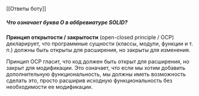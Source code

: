 [[Ответы боту]]
##### Что означает буква O в аббревиатуре SOLID?
**Принцип открытости / закрытости** (open-closed principle / OCP) декларирует, что программные сущности (классы, модули, функции и т. п.) должны быть открыты для расширения, но закрыты для изменения. 

Принцип OCP гласит, что код должен быть открыт для расширения, но закрыт для модификации. Это означает, что если мы хотим добавить дополнительную функциональность, мы должны иметь возможность сделать это, просто расширив исходную функциональность без необходимости ее модификации.